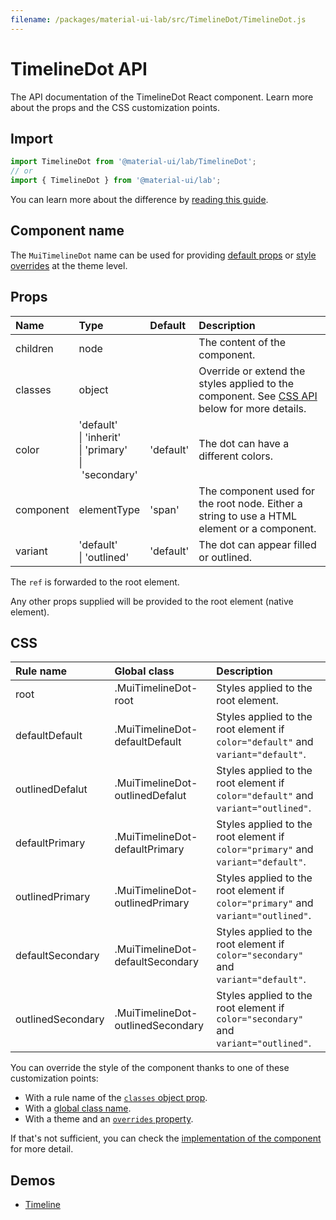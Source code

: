 ```yaml
---
filename: /packages/material-ui-lab/src/TimelineDot/TimelineDot.js
---
```


<!--- This documentation is automatically generated, do not try to edit it. -->

# TimelineDot API

<p class="description">The API documentation of the TimelineDot React component. Learn more about the props and the CSS customization points.</p>

## Import

```js
import TimelineDot from '@material-ui/lab/TimelineDot';
// or
import { TimelineDot } from '@material-ui/lab';
```

You can learn more about the difference by [reading this guide](/guides/minimizing-bundle-size/).



## Component name

The `MuiTimelineDot` name can be used for providing [default props](/customization/globals/#default-props) or [style overrides](/customization/globals/#css) at the theme level.

## Props

| Name | Type | Default | Description |
|:-----|:-----|:--------|:------------|
| <span class="prop-name">children</span> | <span class="prop-type">node</span> |  | The content of the component. |
| <span class="prop-name">classes</span> | <span class="prop-type">object</span> |  | Override or extend the styles applied to the component. See [CSS API](#css) below for more details. |
| <span class="prop-name">color</span> | <span class="prop-type">'default'<br>&#124;&nbsp;'inherit'<br>&#124;&nbsp;'primary'<br>&#124;&nbsp;'secondary'</span> | <span class="prop-default">'default'</span> | The dot can have a different colors. |
| <span class="prop-name">component</span> | <span class="prop-type">elementType</span> | <span class="prop-default">'span'</span> | The component used for the root node. Either a string to use a HTML element or a component. |
| <span class="prop-name">variant</span> | <span class="prop-type">'default'<br>&#124;&nbsp;'outlined'</span> | <span class="prop-default">'default'</span> | The dot can appear filled or outlined. |

The `ref` is forwarded to the root element.

Any other props supplied will be provided to the root element (native element).

## CSS

| Rule name | Global class | Description |
|:-----|:-------------|:------------|
| <span class="prop-name">root</span> | <span class="prop-name">.MuiTimelineDot-root</span> | Styles applied to the root element.
| <span class="prop-name">defaultDefault</span> | <span class="prop-name">.MuiTimelineDot-defaultDefault</span> | Styles applied to the root element if `color="default"` and `variant="default"`.
| <span class="prop-name">outlinedDefalut</span> | <span class="prop-name">.MuiTimelineDot-outlinedDefalut</span> | Styles applied to the root element if `color="default"` and `variant="outlined"`.
| <span class="prop-name">defaultPrimary</span> | <span class="prop-name">.MuiTimelineDot-defaultPrimary</span> | Styles applied to the root element if `color="primary"` and `variant="default"`.
| <span class="prop-name">outlinedPrimary</span> | <span class="prop-name">.MuiTimelineDot-outlinedPrimary</span> | Styles applied to the root element if `color="primary"` and `variant="outlined"`.
| <span class="prop-name">defaultSecondary</span> | <span class="prop-name">.MuiTimelineDot-defaultSecondary</span> | Styles applied to the root element if `color="secondary"` and `variant="default"`.
| <span class="prop-name">outlinedSecondary</span> | <span class="prop-name">.MuiTimelineDot-outlinedSecondary</span> | Styles applied to the root element if `color="secondary"` and `variant="outlined"`.

You can override the style of the component thanks to one of these customization points:

- With a rule name of the [`classes` object prop](/customization/components/#overriding-styles-with-classes).
- With a [global class name](/customization/components/#overriding-styles-with-global-class-names).
- With a theme and an [`overrides` property](/customization/globals/#css).

If that's not sufficient, you can check the [implementation of the component](https://github.com/mui-org/material-ui/blob/master/packages/material-ui-lab/src/TimelineDot/TimelineDot.js) for more detail.

## Demos

- [Timeline](/components/timeline/)

